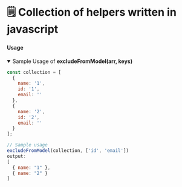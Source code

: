 # :spiral_notepad: Collection of helpers written in javascript

###

#### Usage

<details open>

  <summary>Sample Usage of <strong> excludeFromModel(arr, keys) </strong> </summary>

  ```js
  const collection = [
    {
      name: '1',
      id: '1',
      email: ''
    },
    {
      name: '2',
      id: '2',
      email: ''
    }
  ];

  // Sample usage
  excludeFromModel(collection, ['id', 'email'])
  output:
  [
    { name: "1" }, 
    { name: "2" }
  ]
  ```

</details>
